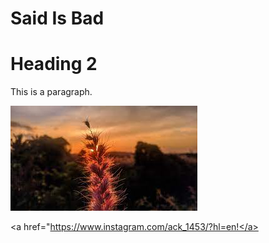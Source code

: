 <!DOCTYPE html>
<html>
<title>HTML Tutorial</title>
<body>

<h1>Said Is Bad</h1>
  <h1>Heading 2</h2>

<p>This is a paragraph.</p>
  
<img src="flower.jpeg" alt="Flower">

</body>

<a href="https://www.instagram.com/ack_1453/?hl=en!</a>
</html>
